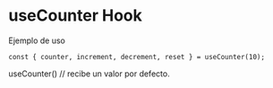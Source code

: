 # useCounter Hook

Ejemplo de uso
```
const { counter, increment, decrement, reset } = useCounter(10);
```

useCounter() // recibe un valor por defecto.